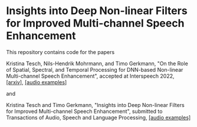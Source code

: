 # Insights into Deep Non-linear Filters for Improved Multi-channel Speech Enhancement

This repository contains code for the papers 

Kristina Tesch, Nils-Hendrik Mohrmann, and Timo Gerkmann, "On the Role of Spatial, Spectral, and Temporal Processing for DNN-based Non-linear Multi-channel Speech Enhancement", accepted at Interspeech 2022, [[arxiv]](https://arxiv.org/abs/2206.11181), [[audio examples]](https://www.inf.uni-hamburg.de/en/inst/ab/sp/publications/interspeech2022-deepmcfilter.html)

and 

Kristina Tesch and Timo Gerkmann, "Insights into Deep Non-linear Filters for Improved Multi-channel Speech Enhancement", submitted to Transactions of Audio, Speech and Language Processing, [[audio examples]](https://www.inf.uni-hamburg.de/en/inst/ab/sp/publications/tasl2022-deepmcfilter.html)
